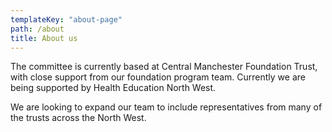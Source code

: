 ```yaml
---
templateKey: "about-page"
path: /about
title: About us
---
```


The committee is currently based at Central Manchester Foundation Trust, with close support from our foundation program team. Currently we are being supported by Health Education North West.

We are looking to expand our team to include representatives from many of the trusts across the North West.
